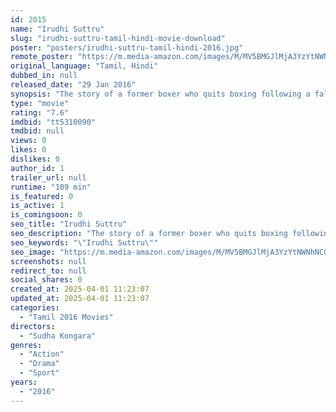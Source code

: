 ```yaml
---
id: 2015
name: "Irudhi Suttru"
slug: "irudhi-suttru-tamil-hindi-movie-download"
poster: "posters/irudhi-suttru-tamil-hindi-2016.jpg"
remote_poster: "https://m.media-amazon.com/images/M/MV5BMGJlMjA3YzYtNWNhNC00YjQ5LTk2NmUtMWJiN2I1OTVmNWNkXkEyXkFqcGc@._V1_SX300.jpg"
original_language: "Tamil, Hindi"
dubbed_in: null
released_date: "29 Jan 2016"
synopsis: "The story of a former boxer who quits boxing following a fallout with the authorities over the underlying politics but goes on to coach a fisherwoman to fulfill his dream through her."
type: "movie"
rating: "7.6"
imdbid: "tt5310090"
tmdbid: null
views: 0
likes: 0
dislikes: 0
author_id: 1
trailer_url: null
runtime: "109 min"
is_featured: 0
is_active: 1
is_comingsoon: 0
seo_title: "Irudhi Suttru"
seo_description: "The story of a former boxer who quits boxing following a fallout with the authorities over the underlying politics but goes on to coach a fisherwoman to fulfill his dream through her."
seo_keywords: "\"Irudhi Suttru\""
seo_image: "https://m.media-amazon.com/images/M/MV5BMGJlMjA3YzYtNWNhNC00YjQ5LTk2NmUtMWJiN2I1OTVmNWNkXkEyXkFqcGc@._V1_SX300.jpg"
screenshots: null
redirect_to: null
social_shares: 0
created_at: 2025-04-01 11:23:07
updated_at: 2025-04-01 11:23:07
categories:
  - "Tamil 2016 Movies"
directors:
  - "Sudha Kongara"
genres:
  - "Action"
  - "Drama"
  - "Sport"
years:
  - "2016"
---
```

